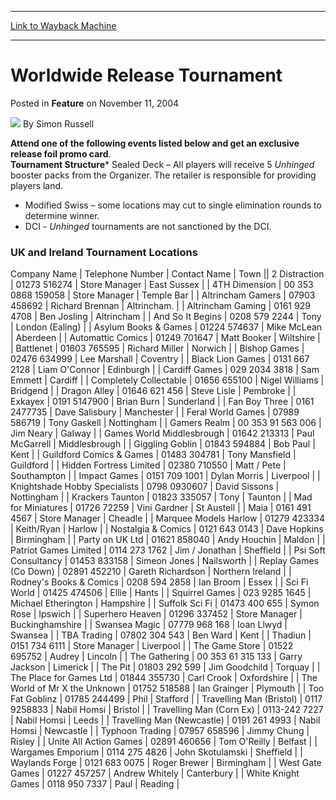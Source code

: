 
---
[Link to Wayback Machine](https://web.archive.org/web/20211027205420/https://magic.wizards.com/en/articles/archive/feature/worldwide-release-tournament-2004-11-11)

[_metadata_:wayback_url]:- "https://magic.wizards.com/en/articles/archive/feature/worldwide-release-tournament-2004-11-11"
[_metadata_:wayback_raw_url]:- "https://web.archive.org/web/20211027205420id_/https://magic.wizards.com/en/articles/archive/feature/worldwide-release-tournament-2004-11-11"
[_metadata_:wayback_capture_timestamp]:- "2021-10-27 20:54:20+00:00"
[_metadata_:description]:- "Attend one of the following events listed below and get an exclusive release foil promo card. Tournament StructureSealed Deck – All players will receive 5 Unhinged booster packs from the Organizer."
[_metadata_:generator]:- "Drupal 7 (http://drupal.org)"
---




Worldwide Release Tournament
==============================



 Posted in **Feature**
 on November 11, 2004 






![](https://media.magic.wizards.com/styles/auth_small/public/generic-avatar-150_386.png)
By Simon Russell











**Attend one of the following events listed below and get an exclusive release foil promo card**.   
**Tournament Structure*** Sealed Deck – All players will receive 5 *Unhinged* booster packs from the Organizer. The retailer is responsible for providing players land.
* Modified Swiss – some locations may cut to single elimination rounds to determine winner.
* DCI - *Unhinged* tournaments are not sanctioned by the DCI.

  
### UK and Ireland Tournament Locations



 Company Name | Telephone Number | Contact Name | Town || 2 Distraction | 01273 516274 | Store Manager | East Sussex |
| 4TH Dimension | 00 353 0868 159058 | Store Manager | Temple Bar |
| Altrincham Gamers | 07903 458692 | Richard Brennan | Altrincham.  |
| Altrincham Gaming | 0161 929 4708  | Ben Josling | Altrincham |
| And So It Begins | 0208 579 2244 | Tony | London (Ealing) |
| Asylum Books & Games | 01224 574637 | Mike McLean | Aberdeen |
| Automattic Comics | 01249 701647 | Matt Booker | Wiltshire |
| Battlenet | 01603 765595 | Richard Miller | Norwich |
| Bishop Games | 02476 634999 | Lee Marshall | Coventry |
| Black Lion Games | 0131 667 2128 | Liam O'Connor | Edinburgh |
| Cardiff Games | 029 2034 3818 | Sam Emmett | Cardiff |
| Completely Collectable | 01656 655100 | Nigel Williams | Bridgend |
| Dragon Alley | 01646 621 456 | Steve Lisle | Pembroke |
| Exkayex | 0191 5147900 | Brian Burn | Sunderland |
| Fan Boy Three | 0161 2477735 | Dave Salisbury | Manchester |
| Feral World Games | 07989 586719 | Tony Gaskell | Nottingham |
| Gamers Realm | 00 353 91 563 006 | Jim Neary | Galway |
| Games World Middlesbrough | 01642 213313 | Paul McGarrell | Middlesbrough |
| Giggling Goblin | 01843 594884 | Bob Paul | Kent |
| Guildford Comics & Games | 01483 304781 | Tony Mansfield | Guildford |
| Hidden Fortress Limited | 02380 710550 | Matt / Pete | Southampton |
| Impact Games | 0151 709 1001 | Dylan Morris | Liverpool |
| Knightshade Hobby Specialists | 0798 0930607 | David Sissons | Nottingham |
| Krackers Taunton | 01823 335057 | Tony | Taunton |
| Mad for Miniatures | 01726 72259 | Vini Gardner | St Austell |
| Maia | 0161 491 4567 | Store Manager | Cheadle |
| Marquee Models Harlow | 01279 423334 | Keith/Ryan | Harlow |
| Nostalgia & Comics | 0121 643 0143 | Dave Hopkins | Birmingham |
| Party on UK Ltd | 01621 858040 | Andy Houchin | Maldon |
| Patriot Games Limited  | 0114 273 1762 | Jim / Jonathan | Sheffield |
| Psi Soft Consultancy | 01453 833158 | Simeon Jones | Nailsworth |
| Replay Games (Co Down) | 02891 452210 | Gareth Richardson | Northern Ireland |
| Rodney's Books & Comics | 0208 594 2858 | Ian Broom | Essex |
| Sci Fi World | 01425 474506 | Ellie | Hants |
| Squirrel Games | 023 9285 1645 | Michael Etherington | Hampshire |
| Suffolk Sci Fi | 01473 400 655 | Symon Rose | Ipswich |
| Superhero Heaven | 01296 337452 | Store Manager | Buckinghamshire |
| Swansea Magic | 07779 968 168 | Ioan Llwyd | Swansea |
| TBA Trading | 07802 304 543 | Ben Ward | Kent |
| Thadiun | 0151 734 6111 | Store Manager | Liverpool  |
| The Game Store | 01522 695752 | Audrey | Lincoln |
| The Gathering | 00 353 61 315 133 | Garry Jackson | Limerick  |
| The Pit | 01803 292 599 | Jim Goodchild | Torquay |
| The Place for Games Ltd | 01844 355730 | Carl Crook | Oxfordshire |
| The World of Mr X the Unknown | 01752 518588 | Ian Grainger | Plymouth |
| Too Fat Goblinz | 01785 244499 | Phil | Stafford |
| Travelling Man (Bristol) | 0117 9258833 | Nabil Homsi | Bristol |
| Travelling Man (Corn Ex) | 0113-242 7227 | Nabil Homsi | Leeds |
| Travelling Man (Newcastle) | 0191 261 4993 | Nabil Homsi | Newcastle |
| Typhoon Trading | 07957 658596 | Jimmy Chung  | Risley |
| Unite All Action Games | 02891 460656 | Tom O'Reilly | Belfast |
| Wargames Emporium | 0114 275 4826 | John Skotulamski | Sheffield |
| Waylands Forge | 0121 683 0075 | Roger Brewer | Birmingham |
| West Gate Games | 01227 457257 | Andrew Whitely | Canterbury |
| White Knight Games  | 0118 950 7337 | Paul | Reading |







